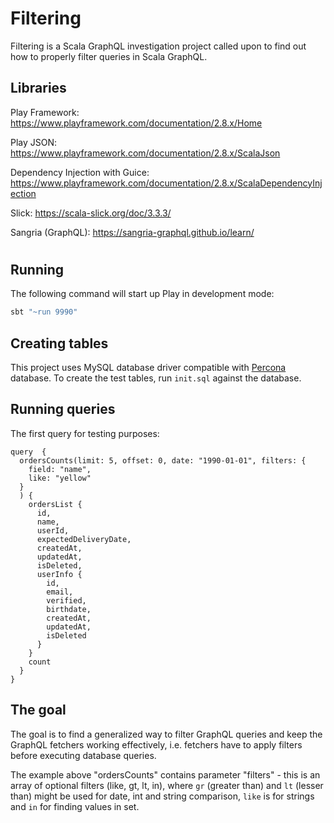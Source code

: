 # Filtering

Filtering is a Scala GraphQL investigation project called upon to find out how to properly filter queries in Scala GraphQL.

## Libraries

Play Framework: <https://www.playframework.com/documentation/2.8.x/Home>

Play JSON: <https://www.playframework.com/documentation/2.8.x/ScalaJson>

Dependency Injection with Guice: <https://www.playframework.com/documentation/2.8.x/ScalaDependencyInjection>

Slick: <https://scala-slick.org/doc/3.3.3/>

Sangria (GraphQL): <https://sangria-graphql.github.io/learn/>
#
## Running

The following command will start up Play in development mode:

```bash
sbt "~run 9990"
```

## Creating tables

This project uses MySQL database driver compatible with [Percona](https://www.percona.com/) database. To create the 
test tables, run `init.sql` against the database.



## Running queries

The first query for testing purposes:
```
query  {
  ordersCounts(limit: 5, offset: 0, date: "1990-01-01", filters: {
    field: "name",
    like: "yellow"
  }
  ) {
    ordersList {
      id,
      name,
      userId,
      expectedDeliveryDate,
      createdAt,
      updatedAt,
      isDeleted,
      userInfo {
        id,
        email,
        verified,
        birthdate,
        createdAt,
        updatedAt,
        isDeleted
      }
    }
    count
  }
}
```

## The goal
The goal is to find a generalized way to filter GraphQL queries and keep the GraphQL fetchers working effectively, i.e. fetchers have to apply filters before executing database queries.

The example above "ordersCounts" contains parameter "filters" - this is an array of optional filters (like, gt, lt, in), where `gr` (greater than) and `lt` (lesser than) might be used for date, int and string comparison, `like` is for strings and `in` for finding values in set.
